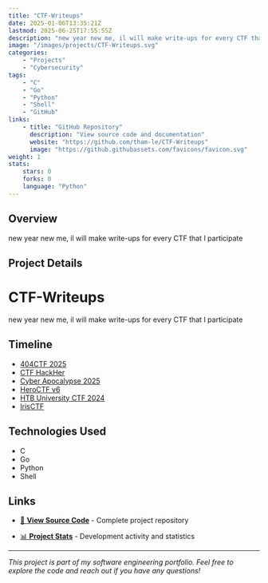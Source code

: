 ```yaml
---
title: "CTF-Writeups"
date: 2025-01-06T13:35:21Z
lastmod: 2025-06-25T17:55:55Z
description: "new year new me, il will make write-ups for every CTF that I participate"
image: "/images/projects/CTF-Writeups.svg"
categories:
    - "Projects"
    - "Cybersecurity"
tags:
    - "C"
    - "Go"
    - "Python"
    - "Shell"
    - "GitHub"
links:
    - title: "GitHub Repository"
      description: "View source code and documentation"
      website: "https://github.com/tham-le/CTF-Writeups"
      image: "https://github.githubassets.com/favicons/favicon.svg"
weight: 1
stats:
    stars: 0
    forks: 0
    language: "Python"
---
```


## Overview

new year new me, il will make write-ups for every CTF that I participate

## Project Details

# CTF-Writeups

new year new me, il will make write-ups for every CTF that I participate

## Timeline

- [404CTF 2025](./404CTF_2025/)
- [CTF HackHer](./CTF_HackHer/)
- [Cyber Apocalypse 2025](./CyberApocalypse2025/)
- [HeroCTF v6](./HeroCTF_v6/)
- [HTB University CTF 2024](./HTBUniversity2024/)
- [IrisCTF](./IrisCTF/)

## Technologies Used

- C
- Go
- Python
- Shell

## Links

- [📂 **View Source Code**](https://github.com/tham-le/CTF-Writeups) - Complete project repository

- [📊 **Project Stats**](https://github.com/tham-le/CTF-Writeups/pulse) - Development activity and statistics

---

*This project is part of my software engineering portfolio. Feel free to explore the code and reach out if you have any questions!*
